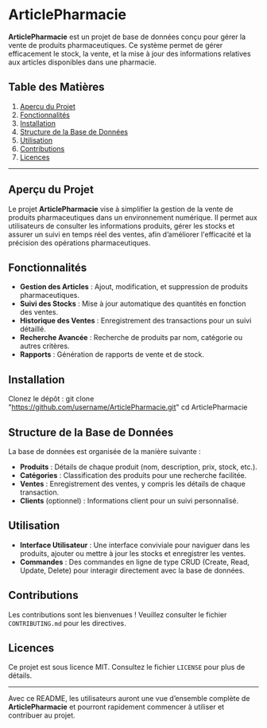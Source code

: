 # ArticlePharmacie

**ArticlePharmacie** est un projet de base de données conçu pour gérer la vente de produits pharmaceutiques. Ce système permet de gérer efficacement le stock, la vente, et la mise à jour des informations relatives aux articles disponibles dans une pharmacie.

## Table des Matières

1. [Aperçu du Projet](#aperçu-du-projet)
2. [Fonctionnalités](#fonctionnalités)
3. [Installation](#installation)
4. [Structure de la Base de Données](#structure-de-la-base-de-données)
5. [Utilisation](#utilisation)
6. [Contributions](#contributions)
7. [Licences](#licences)

---

## Aperçu du Projet

Le projet **ArticlePharmacie** vise à simplifier la gestion de la vente de produits pharmaceutiques dans un environnement numérique. Il permet aux utilisateurs de consulter les informations produits, gérer les stocks et assurer un suivi en temps réel des ventes, afin d’améliorer l'efficacité et la précision des opérations pharmaceutiques.

## Fonctionnalités

- **Gestion des Articles** : Ajout, modification, et suppression de produits pharmaceutiques.
- **Suivi des Stocks** : Mise à jour automatique des quantités en fonction des ventes.
- **Historique des Ventes** : Enregistrement des transactions pour un suivi détaillé.
- **Recherche Avancée** : Recherche de produits par nom, catégorie ou autres critères.
- **Rapports** : Génération de rapports de vente et de stock.

## Installation

Clonez le dépôt :
   git clone "https://github.com/username/ArticlePharmacie.git"
   cd ArticlePharmacie


## Structure de la Base de Données

La base de données est organisée de la manière suivante :

- **Produits** : Détails de chaque produit (nom, description, prix, stock, etc.).
- **Catégories** : Classification des produits pour une recherche facilitée.
- **Ventes** : Enregistrement des ventes, y compris les détails de chaque transaction.
- **Clients** (optionnel) : Informations client pour un suivi personnalisé.

## Utilisation

- **Interface Utilisateur** : Une interface conviviale pour naviguer dans les produits, ajouter ou mettre à jour les stocks et enregistrer les ventes.
- **Commandes** : Des commandes en ligne de type CRUD (Create, Read, Update, Delete) pour interagir directement avec la base de données.

## Contributions

Les contributions sont les bienvenues ! Veuillez consulter le fichier `CONTRIBUTING.md` pour les directives.

## Licences

Ce projet est sous licence MIT. Consultez le fichier `LICENSE` pour plus de détails.

---

Avec ce README, les utilisateurs auront une vue d’ensemble complète de **ArticlePharmacie** et pourront rapidement commencer à utiliser et contribuer au projet.